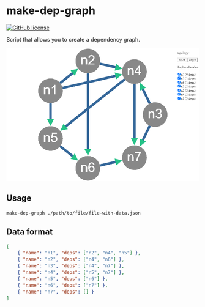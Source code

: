 # make-dep-graph

[![GitHub license](https://img.shields.io/github/license/harlamenko/make-dep-graph)](https://github.com/harlamenko/make-dep-graph/blob/main/LICENSE)

Script that allows you to create a dependency graph.

![alt text](./result.png)

## Usage

```shell
make-dep-graph ./path/to/file/file-with-data.json
```

## Data format

```json
[
	{ "name": "n1", "deps": ["n2", "n4", "n5"] },
	{ "name": "n2", "deps": ["n4", "n6"] },
	{ "name": "n3", "deps": ["n4", "n7"] },
	{ "name": "n4", "deps": ["n5", "n7"] },
	{ "name": "n5", "deps": ["n6"] },
	{ "name": "n6", "deps": ["n7"] },
	{ "name": "n7", "deps": [] }
]
```
